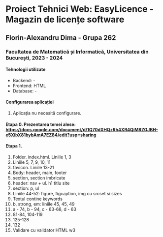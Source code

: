 # Proiect Tehnici Web: EasyLicence - Magazin de licențe software
## Florin-Alexandru Dima - Grupa 262
### Facultatea de Matematică și Informatică, Universitatea din București, 2023 - 2024

#### Tehnologii utilizate
- Backend: -
- Frontend: HTML
- Database: -

#### Configurarea aplicației
1. Aplicația nu necesită configurare.

#### Etapa 0. Prezentarea temei alese: https://docs.google.com/document/d/1Q70dXHQzRh4XR4QiM8ZGJBH-e5XibX81bybAmA7EZ84/edit?usp=sharing

#### Etapa 1.
1. Folder. index.html. Liniile 1, 3
2. Liniile 5, 7, 9, 10, 11
3. favicon. Liniile 13-21
4. Body: header, main, footer
5. section, section imbricate
6. header: nav + ul. h1 titlu site
7. section: p, ul
8. Liniile 44-52: figure, figcaption, img cu srcset si sizes
9. Textul contine keywords
10. b, strong, em: liniile 45, 45, 49
11. a - 74, b - 94, c - 63-68, d - 63
12. 81-84, 104-119
13. 125-128
14. 132
15. Validare cu validator HTML w3